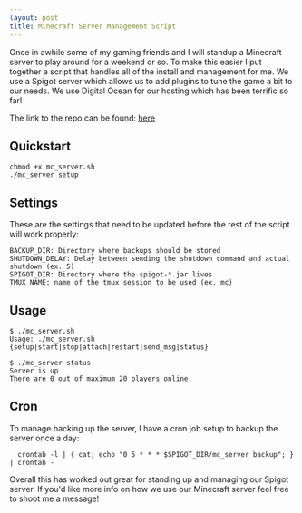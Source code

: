 ```yaml
---
layout: post
title: Minecraft Server Management Script
---
```


Once in awhile some of my gaming friends and I will standup a Minecraft server to play around for
a weekend or so. To make this easier I put together a script that handles all of the install and
management for me. We use a Spigot server which allows us to add plugins to tune the game a bit
to our needs. We use Digital Ocean for our hosting which has been terrific so far!

The link to the repo can be found: [here](https://github.com/MattJGlick/minecraft_scripts)

## Quickstart

```
chmod +x mc_server.sh
./mc_server setup
```

## Settings

These are the settings that need to be updated before the rest of the script will work properly:

```
BACKUP_DIR: Directory where backups should be stored
SHUTDOWN_DELAY: Delay between sending the shutdown command and actual shutdown (ex. 5)
SPIGOT_DIR: Directory where the spigot-*.jar lives
TMUX_NAME: name of the tmux session to be used (ex. mc)
```

## Usage

```
$ ./mc_server.sh
Usage: ./mc_server.sh {setup|start|stop|attach|restart|send_msg|status}

$ ./mc_server status
Server is up
There are 0 out of maximum 20 players online.
```

## Cron

To manage backing up the server, I have a cron job setup to backup the server once a day:

```
  crontab -l | { cat; echo "0 5 * * * $SPIGOT_DIR/mc_server backup"; } | crontab -
```

Overall this has worked out great for standing up and managing our Spigot server. If you'd like more
info on how we use our Minecraft server feel free to shoot me a message!
